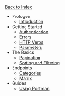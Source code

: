 <a href="/docs" class="text-sm text-grey-dark no-underline border rounded py-1 px-4 w-full block text-center hover:bg-grey-lightest font-semibold">Back to Index</a>

- Prologue
  - [Introduction](/docs/api/introduction)
- Getting Started
  - [Authentication](/docs/api/authentication)
  - [Errors](/docs/api/errors)
  - [HTTP Verbs](/docs/api/http-verbs)
  - [Parameters](/docs/api/parameters)
- The Basics
  - [Pagination](/docs/api/pagination)
  - [Sorting and Filtering](/docs/api/sorting-and-filtering)
- Endpoints
  - [Categories](/docs/api/categories)
  - [Matrix](/docs/api/matrix)
- Guides
  - [Using Postman](/docs/api/using-postman)
